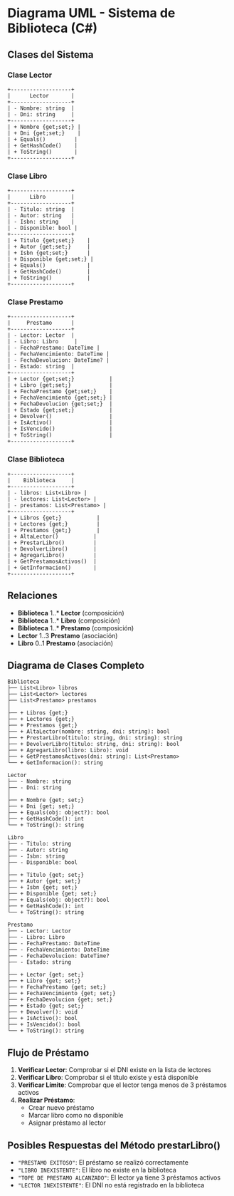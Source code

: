 # Diagrama UML - Sistema de Biblioteca (C#)

## Clases del Sistema

### Clase Lector
```
+-------------------+
|      Lector       |
+-------------------+
| - Nombre: string  |
| - Dni: string     |
+-------------------+
| + Nombre {get;set;} |
| + Dni {get;set;}    |
| + Equals()         |
| + GetHashCode()    |
| + ToString()       |
+-------------------+
```

### Clase Libro
```
+-------------------+
|      Libro        |
+-------------------+
| - Titulo: string  |
| - Autor: string   |
| - Isbn: string    |
| - Disponible: bool |
+-------------------+
| + Titulo {get;set;}    |
| + Autor {get;set;}     |
| + Isbn {get;set;}      |
| + Disponible {get;set;} |
| + Equals()             |
| + GetHashCode()        |
| + ToString()           |
+-------------------+
```

### Clase Prestamo
```
+-------------------+
|     Prestamo      |
+-------------------+
| - Lector: Lector  |
| - Libro: Libro     |
| - FechaPrestamo: DateTime |
| - FechaVencimiento: DateTime |
| - FechaDevolucion: DateTime? |
| - Estado: string  |
+-------------------+
| + Lector {get;set;}           |
| + Libro {get;set;}            |
| + FechaPrestamo {get;set;}    |
| + FechaVencimiento {get;set;} |
| + FechaDevolucion {get;set;}  |
| + Estado {get;set;}           |
| + Devolver()                  |
| + IsActivo()                  |
| + IsVencido()                 |
| + ToString()                  |
+-------------------+
```

### Clase Biblioteca
```
+-------------------+
|    Biblioteca     |
+-------------------+
| - libros: List<Libro> |
| - lectores: List<Lector> |
| - prestamos: List<Prestamo> |
+-------------------+
| + Libros {get;}           |
| + Lectores {get;}         |
| + Prestamos {get;}        |
| + AltaLector()           |
| + PrestarLibro()         |
| + DevolverLibro()        |
| + AgregarLibro()         |
| + GetPrestamosActivos()  |
| + GetInformacion()       |
+-------------------+
```

## Relaciones

- **Biblioteca** 1..* **Lector** (composición)
- **Biblioteca** 1..* **Libro** (composición)
- **Biblioteca** 1..* **Prestamo** (composición)
- **Lector** 1..3 **Prestamo** (asociación)
- **Libro** 0..1 **Prestamo** (asociación)

## Diagrama de Clases Completo

```
Biblioteca
├── List<Libro> libros
├── List<Lector> lectores
├── List<Prestamo> prestamos
│
├── + Libros {get;}
├── + Lectores {get;}
├── + Prestamos {get;}
├── + AltaLector(nombre: string, dni: string): bool
├── + PrestarLibro(titulo: string, dni: string): string
├── + DevolverLibro(titulo: string, dni: string): bool
├── + AgregarLibro(libro: Libro): void
├── + GetPrestamosActivos(dni: string): List<Prestamo>
└── + GetInformacion(): string

Lector
├── - Nombre: string
├── - Dni: string
│
├── + Nombre {get; set;}
├── + Dni {get; set;}
├── + Equals(obj: object?): bool
├── + GetHashCode(): int
└── + ToString(): string

Libro
├── - Titulo: string
├── - Autor: string
├── - Isbn: string
├── - Disponible: bool
│
├── + Titulo {get; set;}
├── + Autor {get; set;}
├── + Isbn {get; set;}
├── + Disponible {get; set;}
├── + Equals(obj: object?): bool
├── + GetHashCode(): int
└── + ToString(): string

Prestamo
├── - Lector: Lector
├── - Libro: Libro
├── - FechaPrestamo: DateTime
├── - FechaVencimiento: DateTime
├── - FechaDevolucion: DateTime?
├── - Estado: string
│
├── + Lector {get; set;}
├── + Libro {get; set;}
├── + FechaPrestamo {get; set;}
├── + FechaVencimiento {get; set;}
├── + FechaDevolucion {get; set;}
├── + Estado {get; set;}
├── + Devolver(): void
├── + IsActivo(): bool
├── + IsVencido(): bool
└── + ToString(): string
```

## Flujo de Préstamo

1. **Verificar Lector**: Comprobar si el DNI existe en la lista de lectores
2. **Verificar Libro**: Comprobar si el título existe y está disponible
3. **Verificar Límite**: Comprobar que el lector tenga menos de 3 préstamos activos
4. **Realizar Préstamo**: 
   - Crear nuevo préstamo
   - Marcar libro como no disponible
   - Asignar préstamo al lector

## Posibles Respuestas del Método prestarLibro()

- `"PRESTAMO EXITOSO"`: El préstamo se realizó correctamente
- `"LIBRO INEXISTENTE"`: El libro no existe en la biblioteca
- `"TOPE DE PRESTAMO ALCANZADO"`: El lector ya tiene 3 préstamos activos
- `"LECTOR INEXISTENTE"`: El DNI no está registrado en la biblioteca
